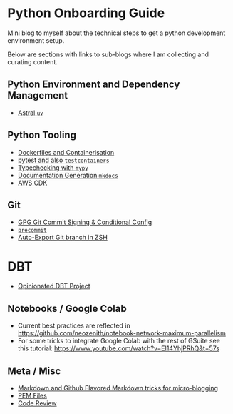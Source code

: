 # Python Onboarding Guide

Mini blog to myself about the technical steps to get a python development environment setup.

Below are sections with links to sub-blogs where I am collecting and curating content.

## Python Environment and Dependency Management

- [Astral `uv`](guides/ASTRAL_RUFF_UV.md)

## Python Tooling

- [Dockerfiles and Containerisation](guides/CONTAINERS.md)
- [pytest and also `testcontainers`](guides/PYTEST.md)
- [Typechecking with `mypy`](guides/TYPECHECKING.md)
- [Documentation Generation `mkdocs`](guides/DOCS_MKDOCS.md)
- [AWS CDK](guides/IAC_CDK.md)

## Git
- [GPG Git Commit Signing & Conditional Config](guides/GPG_COMMIT_SIGNING.md)
- [`precommit`](guides/ASTRAL_RUFF_UV.md)
- [Auto-Export Git branch in ZSH](guides/ZSH_GIT_BRANCH.md)

# DBT

- [Opinionated DBT Project](dbt-project/README.md)

## Notebooks / Google Colab

 - Current best practices are reflected in https://github.com/neozenith/notebook-network-maximum-parallelism
 - For some tricks to integrate Google Colab with the rest of GSuite see this tutorial: https://www.youtube.com/watch?v=El14YhjPRhQ&t=57s

## Meta / Misc

 - [Markdown and Github Flavored Markdown tricks for micro-blogging](guides/MARKDOWN.md)
 - [PEM Files](guides/PEM.md)
 - [Code Review](guides/CODE_REVIEW.md)
